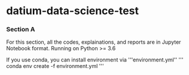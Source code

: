 # datium-data-science-test
### Section A
For this section, all the codes, explainations, and reports are in Jupyter Notebook format. Running on Python >= 3.6 

If you use conda, you can install environment via '''environment.yml''
'''
conda env create -f environment.yml
'''
